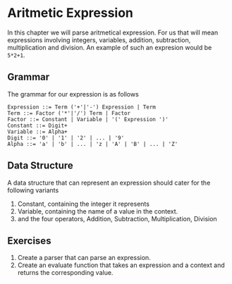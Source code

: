 # Aritmetic Expression
In this chapter we will parse aritmetical expression. For us that will mean expressions involving integers, variables, addition, subtraction, multiplication and division. An example of such an expresion would be `5*2+1`.

## Grammar
The grammar for our expression is as follows

```
Expression ::= Term ('+'|'-') Expression | Term
Term ::= Factor ('*'|'/') Term | Factor
Factor ::= Constant | Variable | '(' Expression ')'
Constant ::= Digit+
Variable ::= Alpha+
Digit ::= '0' | '1' | '2' | ... | '9'
Alpha ::= 'a' | 'b' | ... | 'z | 'A' | 'B' | ... | 'Z'
```

## Data Structure
A data structure that can represent an expression should cater for the following variants

1. Constant, containing the integer it represents
2. Variable, containing the name of a value in the context.
3. and the four operators, Addition, Subtraction, Multiplication, Division

## Exercises
1. Create a parser that can parse an expression.
2. Create an evaluate function that takes an expression and a context and returns the corresponding value.
